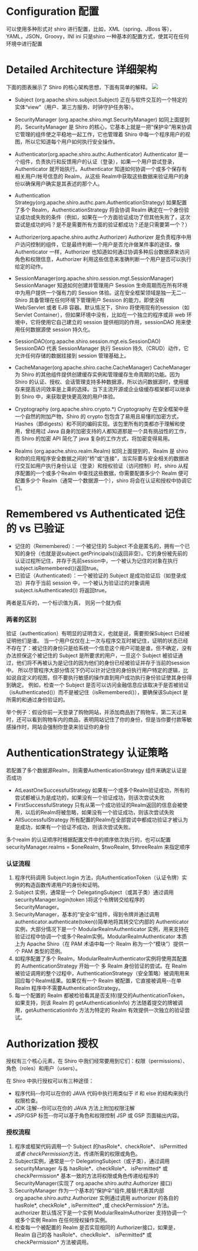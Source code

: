 # Configuration 配置

可以使用多种形式对 shiro 进行配置，比如，XML（spring、JBoss 等），YAML，JSON，Groovy，INI
ini 只是shiro 一种基本的配置方式，使其可在任何环境中进行配置


# Detailed Architecture 详细架构

下面的图表展示了 Shiro 的核心架构思想，下面有简单的解释。
![](https://oscimg.oschina.net/oscnet/97215848578312ceb4bf28f455aff9c36bd.jpg)

* Subject (org.apache.shiro.subject.Subject)
正在与软件交互的一个特定的实体“view”（用户、第三方服务、时钟守护任务等）。

* SecurityManager (org.apache.shiro.mgt.SecurityManager)
如同上面提到的，SecurityManager 是 Shiro 的核心，它基本上就是一把“保护伞”用来协调它管理的组件使之平稳地一起工作，它也管理着 Shiro 中每一个程序用户的视图，所以它知道每个用户如何执行安全操作。

* Authenticator(org.apache.shiro.authc.Authenticator)
Authenticator 是一个组件，负责执行和反馈用户的认证（登录），如果一个用户尝试登录，Authenticator 就开始执行。Authenticator 知道如何协调一个或多个保存有相关用户/帐号信息的 Realm，从这些 Realm中获取这些数据来验证用户的身份以确保用户确实是其表述的那个人。

* Authentication Strategy(org.apache.shiro.authc.pam.AuthenticationStrategy)
如果配置了多个 Realm，AuthenticationStrategy 将会协调 Realm 确定在一个身份验证成功或失败的条件（例如，如果在一个方面验证成功了但其他失败了，这次尝试是成功的吗？是不是需要所有方面的验证都成功？还是只需要第一个？）

* Authorizer(org.apache.shiro.authz.Authorizer)
Authorizer 是负责程序中用户访问控制的组件，它是最终判断一个用户是否允许做某件事的途径，像 Authenticator 一样，Authorizer 也知道如何通过协调多种后台数据源来访问角色和权限信息，Authorizer 利用这些信息来准确判断一个用户是否可以执行给定的动作。

* SessionManager(org.apache.shiro.session.mgt.SessionManager)
SessionManager 知道如何创建并管理用户 Session 生命周期而在所有环境中为用户提供一个强有力的 Session 体验。这在安全框架领域是独一无二--Shiro 具备管理在任何环境下管理用户 Session 的能力，即使没有 Web/Servlet 或者 EJB 容器。默认情况下，Shiro 将使用现有的session（如Servlet Container），但如果环境中没有，比如在一个独立的程序或非 web 环境中，它将使用它自己建立的 session 提供相同的作用，sessionDAO 用来使用任何数据源使 session 持久化。

* SessionDAO(org.apache.shiro.session.mgt.eis.SessionDAO)
SessionDAO 代表 SessionManager 执行 Session 持久（CRUD）动作，它允许任何存储的数据挂接到 session 管理基础上。

* CacheManager(org.apache.shiro.cache.CacheManager)
CacheManager 为 Shiro 的其他组件提供创建缓存实例和管理缓存生命周期的功能。因为 Shiro 的认证、授权、会话管理支持多种数据源，所以访问数据源时，使用缓存来提高访问效率是上乘的选择。当下主流开源或企业级缓存框架都可以继承到 Shiro 中，来获取更快更高效的用户体验。

* Cryptography (org.apache.shiro.crypto.*)
Cryptography 在安全框架中是一个自然的附加产物，Shiro 的 crypto 包包含了易用且易懂的加密方式，Hashes（即digests）和不同的编码实现。该包里所有的类都亦于理解和使用，曾经用过 Java 自身的加密支持的人都知道那是一个具有挑战性的工作，而 Shiro 的加密 API 简化了 java 复杂的工作方式，将加密变得易用。

* Realms (org.apache.shiro.realm.Realm)
如同上面提到的，Realm 是 shiro 和你的应用程序安全数据之间的“桥”或“连接”，当实际要与安全相关的数据进行交互如用户执行身份认证（登录）和授权验证（访问控制）时，shiro 从程序配置的一个或多个Realm 中查找这些数据，你需要配置多少个 Realm 便可配置多少个 Realm（通常一个数据源一个），shiro 将会在认证和授权中协调它们。


# Remembered vs Authenticated 记住的 vs 已验证

* 记住的（Remembered）：一个被记住的 Subject 不会是匿名的，拥有一个已知的身份（也就是说subject.getPrincipals())返回非空）。它的身份被先前的认证过程所记住，并存于先前session中，一个被认为记住的对象在执行subject.isRemembered())返回true。
* 已验证（Authenticated）：一个被验证的 Subject 是成功验证后（如登录成功）并存于当前 session 中，一个被认为验证过的对象调用subject.isAuthenticated()) 将返回true。

两者是互斥的，一个标识值为真， 则另一个就为假

### 两者的区别

验证（authentication）有明显的证明含义，也就是说，需要担保Subject 已经被证明他们是谁。
当一个用户仅仅在上一次与程序交互时被记住，证明的状态已经不存在了：被记住的身份只是给系统一个信息这个用户可能是谁，但不确定，没有办法担保这个被记住的 Subject 是所要求的用户，一旦这个 Subject 被验证通过，他们将不再被认为是记住的因为他们的身份已经被验证并存于当前的session中。
所以尽管程序大部分情况下仍可以针对记住的身份执行用户特定的逻辑，比如说自定义的视图，但不要执行敏感的操作直到用户成功执行身份验证使其身份得到确定。
例如，检查一个 Subject 是否可以访问金融信息应该取决于是否被验证（isAuthenticated()）而不是被记住（isRemembered()），要确保该Subject 是所需的和通过身份验证的。

举个例子：假设你前一天登录了购物网站，并添加商品到了购物车，第二天过来时，还可以看到购物车内的商品，表明网站记住了你的身份，但是当你要付款等敏感操作时，网站会强制你登录来验证你的身份


# AuthenticationStrategy 认证策略

若配置了多个数据源Realm，则需要AuthenticationStrategy 组件来确定认证是否成功
* AtLeastOneSuccessfulStrategy  如果有一个或多个Realm验证成功，所有的尝试都被认为是成功的，如果没有一个验证成功，则该次尝试失败
* FirstSuccessfulStrategy 只有从第一个成功验证的Realm返回的信息会被使用，以后的Realm将被忽略，如果没有一个验证成功，则该次尝试失败
* AllSuccessfulStrategy   所有配置的Realm在全部尝试中都成功验证才被认为是成功，如果有一个验证不成功，则该次尝试失败。

多个realm 的认证顺序时根据配置文件中的顺序依次执行的，也可以配置securityManager.realms = $oneRealm, $twoRealm, $threeRealm 来指定顺序

### 认证流程

1. 程序代码调用 Subject.login 方法，向AuthenticationToken（认证令牌）实例的构造函数传递用户的身份和证明。
2. Subject 实例，通常是一个 DelegatingSubject（或其子类）通过调用 securityManager.login(token )将这个令牌转交给程序的 SecurityManager。
3. SecurityManager，基本的“安全伞”组件，得到令牌并通过调用 authenticator.authenticate(token))简单地将其转交它内部的 Authenticator 实例，大部分情况下是一个 ModularRealmAuthenticator 实例，用来支持在验证过程中协调一个或多个Realm实例。ModularRealmAuthenticator 本质上为 Apache Shiro（在 PAM 术语中每一个 Realm 称为一个“模块”）提供一个 PAM 类型的范例。
4. 如程序配置了多个 Realm，ModularRealmAuthenticator实例将使用其配置的 AuthenticationStrategy 开始一个 多 Realm 身份验证的尝试。在 Realm 被验证调用的整个过程中，AuthenticationStrategy（安全策略）被调用用来回应每个Realm结果。如果仅有一个 Realm 被配置，它直接被调用--在单 Realm 程序中不需要AuthenticationStrategy。
5. 每一个配置的 Realm 都被检验看其是否支持)提交的AuthenticationToken，如果支持，则该 Realm 的 getAuthenticationInfo) 方法随着提交的牌被调用，getAuthenticationInfo 方法为特定的 Realm 有效提供一次独立的验证尝试。


# Authorization 授权

授权有三个核心元素，在 Shiro 中我们经常要用到它们：权限（permissions）、角色（roles）和用户（users）。

在 Shiro 中执行授权可以有三种途径：
* 程序代码--你可以在你的 JAVA 代码中执行用类似于 if 和 else 的结构来执行权限检查。
* JDK 注解--你可以在你的 JAVA 方法上附加权限注解
* JSP/GSP 标签--你可以基于角色和权限控制 JSP 或 GSP 页面输出内容。

### 授权流程

1. 程序或框架代码调用一个 Subject 的hasRole*、checkRole*、 isPermitted*或者 checkPermission*方法，传递所需的权限或角色。
2. Subject实例，通常是一个 DelegatingSubject（或子类），通过调用securityManager 与各 hasRole*、checkRole*、 isPermitted* 或 checkPermission* 基本一致的方法将权限或角色传递给程序的 SecurityManager(实现了 org.apache.shiro.authz.Authorizer 接口)
3. SecurityManager 作为一个基本的“保护伞”组件,接替/代表其内部 org.apache.shiro.authz.Authorizer 实例通过调用 authorizer 的各自的 hasRole*, checkRole* , isPermitted* ,或 checkPermission* 方法。 authorizer 默认情况下是一个实例 ModularRealmAuthorizer 支持协调一个或多个实例 Realm 在任何授权操作实例。
4. 检查每一个被配置的 Realm 是否实现相同的 Authorizer接口，如果是，Realm 自己的各 hasRole*、checkRole*、 isPermitted* 或 checkPermission* 方法被调用。

